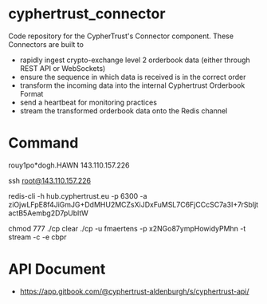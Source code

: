 # cyphertrust_connector
Code repository for the CypherTrust's Connector component. These Connectors are built to 

* rapidly ingest crypto-exchange level 2 orderbook data (either through REST API or WebSockets)
* ensure the sequence in which data is received is in the correct order
* transform the incoming data into the internal Cyphertrust Orderbook Format
* send a heartbeat for monitoring practices
* stream the transformed orderbook data onto the Redis channel

# Command
rouy1po*dogh.HAWN
143.110.157.226

ssh root@143.110.157.226


redis-cli -h hub.cyphertrust.eu -p 6300 -a ziOjwLFpE8f4JiGmJG+DdMHU2MCZsXiJDxFuMSL7C6FjCCcSC7a3I+7rSbIjtactB5Aembg2D7pUbltW

chmod 777 ./cp
clear
./cp -u fmaertens -p x2NGo87ympHowidyPMhn -t stream -c -e cbpr

# API Document
* https://app.gitbook.com/@cyphertrust-aldenburgh/s/cyphertrust-api/


